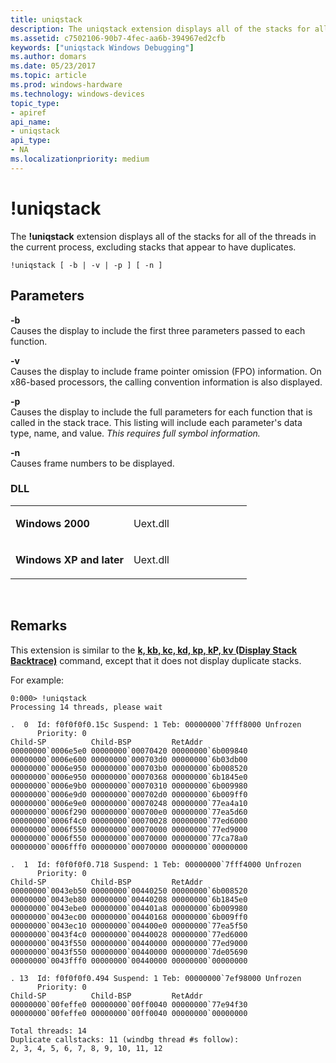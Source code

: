 ```yaml
---
title: uniqstack
description: The uniqstack extension displays all of the stacks for all of the threads in the current process, excluding stacks that appear to have duplicates.
ms.assetid: c7502106-90b7-4fec-aa6b-394967ed2cfb
keywords: ["uniqstack Windows Debugging"]
ms.author: domars
ms.date: 05/23/2017
ms.topic: article
ms.prod: windows-hardware
ms.technology: windows-devices
topic_type:
- apiref
api_name:
- uniqstack
api_type:
- NA
ms.localizationpriority: medium
---
```


# !uniqstack


The **!uniqstack** extension displays all of the stacks for all of the threads in the current process, excluding stacks that appear to have duplicates.

```
!uniqstack [ -b | -v | -p ] [ -n ]
```

## <span id="Parameters"></span><span id="parameters"></span><span id="PARAMETERS"></span>Parameters


<span id="_______-b______"></span><span id="_______-B______"></span> **-b**   
Causes the display to include the first three parameters passed to each function.

<span id="_______-v______"></span><span id="_______-V______"></span> **-v**   
Causes the display to include frame pointer omission (FPO) information. On x86-based processors, the calling convention information is also displayed.

<span id="_______-p______"></span><span id="_______-P______"></span> **-p**   
Causes the display to include the full parameters for each function that is called in the stack trace. This listing will include each parameter's data type, name, and value. *This requires full symbol information.*

<span id="_______-n______"></span><span id="_______-N______"></span> **-n**   
Causes frame numbers to be displayed.

### <span id="DLL"></span><span id="dll"></span>DLL

<table>
<colgroup>
<col width="50%" />
<col width="50%" />
</colgroup>
<tbody>
<tr class="odd">
<td align="left"><p><strong>Windows 2000</strong></p></td>
<td align="left"><p>Uext.dll</p></td>
</tr>
<tr class="even">
<td align="left"><p><strong>Windows XP and later</strong></p></td>
<td align="left"><p>Uext.dll</p></td>
</tr>
</tbody>
</table>

 

Remarks
-------

This extension is similar to the [**k, kb, kc, kd, kp, kP, kv (Display Stack Backtrace)**](k--kb--kc--kd--kp--kp--kv--display-stack-backtrace-.md) command, except that it does not display duplicate stacks.

For example:

```
0:000> !uniqstack
Processing 14 threads, please wait

.  0  Id: f0f0f0f0.15c Suspend: 1 Teb: 00000000`7fff8000 Unfrozen
      Priority: 0
Child-SP          Child-BSP         RetAddr
00000000`0006e5e0 00000000`00070420 00000000`6b009840
00000000`0006e600 00000000`000703d0 00000000`6b03db00
00000000`0006e950 00000000`000703b0 00000000`6b008520
00000000`0006e950 00000000`00070368 00000000`6b1845e0
00000000`0006e9b0 00000000`00070310 00000000`6b009980
00000000`0006e9d0 00000000`000702d0 00000000`6b009ff0
00000000`0006e9e0 00000000`00070248 00000000`77ea4a10
00000000`0006f290 00000000`000700e0 00000000`77ea5d60
00000000`0006f4c0 00000000`00070028 00000000`77ed6000
00000000`0006f550 00000000`00070000 00000000`77ed9000
00000000`0006f550 00000000`00070000 00000000`77ca78a0
00000000`0006fff0 00000000`00070000 00000000`00000000

.  1  Id: f0f0f0f0.718 Suspend: 1 Teb: 00000000`7fff4000 Unfrozen
      Priority: 0
Child-SP          Child-BSP         RetAddr
00000000`0043eb50 00000000`00440250 00000000`6b008520
00000000`0043eb80 00000000`00440208 00000000`6b1845e0
00000000`0043ebe0 00000000`004401a8 00000000`6b009980
00000000`0043ec00 00000000`00440168 00000000`6b009ff0
00000000`0043ec10 00000000`004400e0 00000000`77ea5f50
00000000`0043f4c0 00000000`00440028 00000000`77ed6000
00000000`0043f550 00000000`00440000 00000000`77ed9000
00000000`0043f550 00000000`00440000 00000000`7de05690
00000000`0043fff0 00000000`00440000 00000000`00000000

. 13  Id: f0f0f0f0.494 Suspend: 1 Teb: 00000000`7ef98000 Unfrozen
      Priority: 0
Child-SP          Child-BSP         RetAddr
00000000`00feffe0 00000000`00ff0040 00000000`77e94f30
00000000`00feffe0 00000000`00ff0040 00000000`00000000

Total threads: 14
Duplicate callstacks: 11 (windbg thread #s follow):
2, 3, 4, 5, 6, 7, 8, 9, 10, 11, 12
```

 

 





